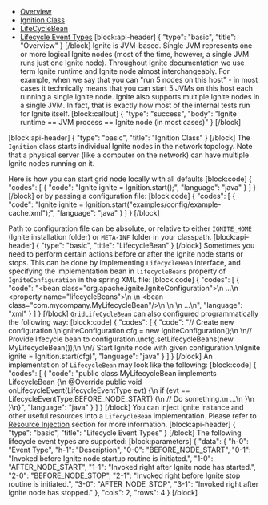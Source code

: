 * [Overview](#overview)
* [Ignition Class](#ignition-class)
* [LifeCycleBean](#lifecyclebean)
* [Lifecycle Event Types](#lifecycle-event-types) 
[block:api-header]
{
  "type": "basic",
  "title": "Overview"
}
[/block]
Ignite is JVM-based. Single JVM represents one or more logical Ignite nodes (most of the time, however, a single JVM runs just one Ignite node). Throughout Ignite documentation we use term Ignite runtime and Ignite node almost interchangeably. For example, when we say that you can "run 5 nodes on this host" - in most cases it technically means that you can start 5 JVMs on this host each running a single Ignite node. Ignite also supports multiple Ignite nodes in a single JVM. In fact, that is exactly how most of the internal tests run for Ignite itself.
[block:callout]
{
  "type": "success",
  "body": "Ignite runtime == JVM process == Ignite node (in most cases)"
}
[/block]

[block:api-header]
{
  "type": "basic",
  "title": "Ignition Class"
}
[/block]
The `Ignition` class starts individual Ignite nodes in the network topology. Note that a physical server (like a computer on the network) can have multiple Ignite nodes running on it.

Here is how you can start grid node locally with all defaults
[block:code]
{
  "codes": [
    {
      "code": "Ignite ignite = Ignition.start();",
      "language": "java"
    }
  ]
}
[/block]
or by passing a configuration file:
[block:code]
{
  "codes": [
    {
      "code": "Ignite ignite = Ignition.start(\"examples/config/example-cache.xml\");",
      "language": "java"
    }
  ]
}
[/block]

Path to configuration file can be absolute, or relative to either `IGNITE_HOME` (Ignite installation folder) or `META-INF` folder in your classpath.
[block:api-header]
{
  "type": "basic",
  "title": "LifecycleBean"
}
[/block]
Sometimes you need to perform certain actions before or after the Ignite node starts or stops. This can be done by implementing `LifecycleBean` interface, and specifying the implementation bean in `lifecycleBeans` property of `IgniteConfiguration` in the spring XML file:
[block:code]
{
  "codes": [
    {
      "code": "<bean class=\"org.apache.ignite.IgniteConfiguration\">\n    ...\n    <property name=\"lifecycleBeans\">\n        <list>\n            <bean class=\"com.mycompany.MyLifecycleBean\"/>\n        </list>\n    </property>\n    ...\n</bean>",
      "language": "xml"
    }
  ]
}
[/block]
`GridLifeCycleBean` can also configured programmatically the following way:
[block:code]
{
  "codes": [
    {
      "code": "// Create new configuration.\nIgniteConfiguration cfg = new IgniteConfiguration();\n \n// Provide lifecycle bean to configuration.\ncfg.setLifecycleBeans(new MyLifecycleBean());\n \n// Start Ignite node with given configuration.\nIgnite ignite = Ignition.start(cfg)",
      "language": "java"
    }
  ]
}
[/block]
An implementation of `LifecycleBean` may look like the following:
[block:code]
{
  "codes": [
    {
      "code": "public class MyLifecycleBean implements LifecycleBean {\n    @Override public void onLifecycleEvent(LifecycleEventType evt) {\n        if (evt == LifecycleEventType.BEFORE_NODE_START) {\n            // Do something.\n            ...\n        }\n    }\n}",
      "language": "java"
    }
  ]
}
[/block]
You can inject Ignite instance and other useful resources into a `LifecycleBean` implementation. Please refer to [Resource Injection](/docs/resource-injection) section for more information.
[block:api-header]
{
  "type": "basic",
  "title": "Lifecycle Event Types"
}
[/block]
The following lifecycle event types are supported:
[block:parameters]
{
  "data": {
    "h-0": "Event Type",
    "h-1": "Description",
    "0-0": "BEFORE_NODE_START",
    "0-1": "Invoked before Ignite node startup routine is initiated.",
    "1-0": "AFTER_NODE_START",
    "1-1": "Invoked right after Ignite node has started.",
    "2-0": "BEFORE_NODE_STOP",
    "2-1": "Invoked right before Ignite stop routine is initiated.",
    "3-0": "AFTER_NODE_STOP",
    "3-1": "Invoked right after Ignite node has stopped."
  },
  "cols": 2,
  "rows": 4
}
[/block]